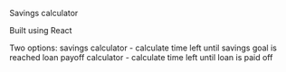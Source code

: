 ﻿Savings calculator

Built using React

Two options: savings calculator - calculate time left until savings goal is reached
loan payoff calculator - calculate time left until loan is paid off